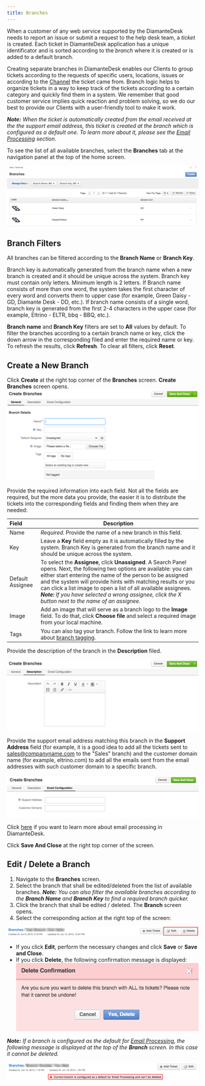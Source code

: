 ```yaml
---
title: Branches
---
```


When a customer of any web service supported by the DiamanteDesk needs to report an issue or submit a request to the help desk team, a _ticket_ is created. Each ticket in DiamanteDesk application has a unique identificator and is sorted according to the _branch_ where it is created or is added to a default branch.

Creating separate branches in DiamanteDesk enables our Clients to group tickets according to the requests of specific users, locations, issues or according to the [Channel](channels/index.md) the ticket came from. Branch logic helps to organize tickets in a way to keep track of the tickets according to a certain category and quickly find them in a system. We remember that good customer service implies quick reaction and problem solving, so we do our best to provide our Clients with a user-friendly tool to make it work.

_**Note:** When the ticket is automatically created from the email received at the the support email address, this ticket is created at the branch which is configured as a default one. To learn more about it, please see the [Email Processing](channels/email-processing.md) section._

To see the list of all available branches, select the **Branches** tab at the navigation panel at the top of the home screen. 

![Branches](img/branches.png)

## Branch Filters

All branches can be filtered according to the **Branch Name** or **Branch Key**. 

Branch key is automatically generated from the branch name when a new branch is created and it should be unique across the system. Branch key must contain only letters. Minimum length is 2 letters. If Branch name consists of more than one word, the system takes the first character of every word and converts them to upper case (for example, Green Daisy - GD, Diamante Desk - DD, etc.). If branch name consists of a single word, branch key is generated from the first 2-4 characters in the upper case (for example, Eltrino - ELTR, bbq - BBQ, etc.).

**Branch name** and **Branch Key** filters are set to **All** values by default. To filter the branches according to a certain branch name or key, click the down arrow in the corresponding filed and enter the required name or key. To refresh the results, click **Refresh**. To clear all filters, click **Reset**.

## Create a New Branch

Click **Create** at the right top corner of the **Branches** screen. **Create Branches** screen opens.
![Create branch](img/create_branches_details.png)

Provide the required information into each field. Not all the fields are required, but the more data you provide, the easier it is to distribute the tickets into the corresponding fields and finding them when they are needed:

Field  | Description
:------------- | -------------
Name  | _Required._ Provide the name of a new branch in this field.
Key | Leave a **Key** field empty as it is automatically filled by the system. Branch Key is generated from the branch name and it should be unique across the system.
Default Assignee | To select the **Assignee**, click **Unassigned**. A Search Panel opens. Next, the following two options are available: you can either start entering the name of the person to be assigned and the system will provide hints with matching results or you can click a list image to open a list of all available assignees. _**Note:** If you have selected a wrong assignee, click the X button next to the name of an assignee._
Image |Add an image that will serve as a branch logo to the **Image** field. To do that, click **Choose file** and select a required image from your local machine.
Tags | You can also tag your branch. Follow the link to learn more about [branch tagging](tagging.html).

Provide the description of the branch in the **Description** filed.

![Create branch](img/create_branches_description.png)

Provide the support email address matching this branch in the **Support Address** field (for example, it is a good idea to add all the tickets sent to sales@companyname.com to the "Sales" branch) and the customer domain name (for example, eltrino.com) to add all the emails sent from the email addresses with such customer domain to a specific branch.

![Email configuration](img/email_config.png)

Click [here](channels/email-processing.html) if you want to learn more about email processing in DiamanteDesk.

Click **Save And Close** at the right top corner of the screen.

## Edit / Delete a Branch

1. Navigate to the **Branches** screen.
2. Select the branch that shall be edited/deleted from the list of available branches. _**Note:** You can also filter the available branches according to the **Branch Name** and **Branch Key** to find a required branch quicker._
3. Click the branch that shall be edited / deleted. The **Branch** screen opens.
4. Select the corresponding action at the right top of the screen:

![Branch Edit Delete](img/branches_edit_delete.png)

* If you click **Edit**, perform the necessary changes and click **Save** or **Save and Close**.
* If you click **Delete**, the following confirmation message is displayed:
![Branch Delete](img/branches_delete.png)

_**Note:** If a branch is configured as the default for [Email Processing](channels/email-processing.md), the following message is displayed at the top of the **Branch** screen. In this case it cannot be deleted._

![Default Branch](img/branches_default.png)